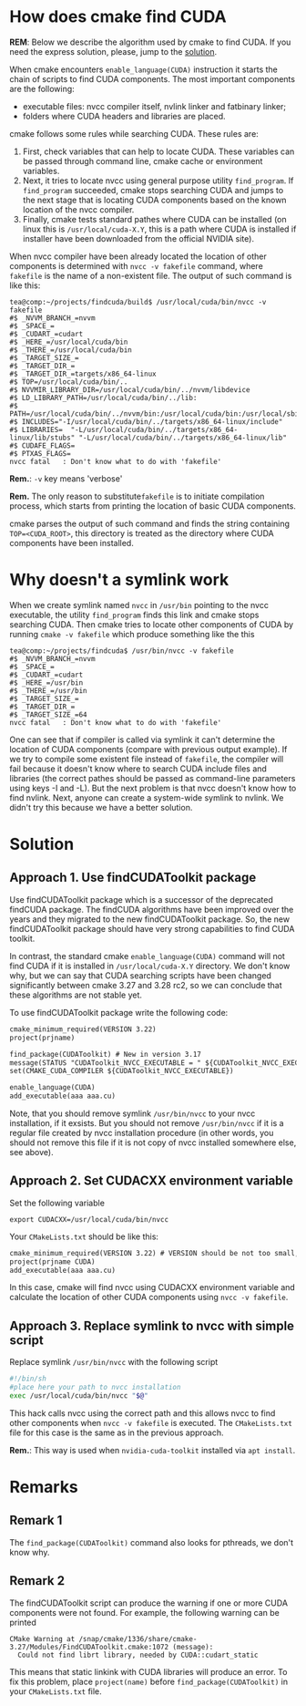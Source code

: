 # How does cmake find CUDA

**REM**: Below we describe the algorithm used by cmake to find CUDA. If you need the express solution, please, jump to the [solution](#solution).

When cmake encounters `enable_language(CUDA)` instruction it starts the chain of scripts to find CUDA components. The most important components are the following:


* executable files: nvcc compiler itself, nvlink linker and fatbinary linker;
* folders where CUDA headers and libraries are placed.

cmake follows some rules while searching CUDA. These rules are:

1. First, check variables that can help to locate CUDA. These variables can be passed through command line, cmake cache or environment variables.
2. Next, it tries to locate nvcc using general purpose utility `find_program`. If `find_program` succeeded, cmake stops searching CUDA and jumps to the next stage that is locating CUDA components based on the known location of the nvcc compiler.
3. Finally, cmake tests standard pathes where CUDA can be installed (on linux this is `/usr/local/cuda-X.Y`, this is a path where CUDA is installed if installer have been downloaded from the official NVIDIA site).

When nvcc compiler have been already located the location of other components is determined with `nvcc -v fakefile` command, where `fakefile` is the name of a non-existent file.
The output of such command is like this:

```console
tea@comp:~/projects/findcuda/build$ /usr/local/cuda/bin/nvcc -v fakefile
#$ _NVVM_BRANCH_=nvvm
#$ _SPACE_= 
#$ _CUDART_=cudart
#$ _HERE_=/usr/local/cuda/bin
#$ _THERE_=/usr/local/cuda/bin
#$ _TARGET_SIZE_=
#$ _TARGET_DIR_=
#$ _TARGET_DIR_=targets/x86_64-linux
#$ TOP=/usr/local/cuda/bin/..
#$ NVVMIR_LIBRARY_DIR=/usr/local/cuda/bin/../nvvm/libdevice
#$ LD_LIBRARY_PATH=/usr/local/cuda/bin/../lib:
#$ PATH=/usr/local/cuda/bin/../nvvm/bin:/usr/local/cuda/bin:/usr/local/sbin:/usr/local/bin:/usr/sbin:/usr/bin:/sbin:/bin:/usr/games:/usr/local/games:/snap/bin:/snap/bin
#$ INCLUDES="-I/usr/local/cuda/bin/../targets/x86_64-linux/include"  
#$ LIBRARIES=  "-L/usr/local/cuda/bin/../targets/x86_64-linux/lib/stubs" "-L/usr/local/cuda/bin/../targets/x86_64-linux/lib"
#$ CUDAFE_FLAGS=
#$ PTXAS_FLAGS=
nvcc fatal   : Don't know what to do with 'fakefile'
```
**Rem.**: `-v` key means 'verbose'

**Rem.** The only reason to substitute`fakefile` is to initiate compilation process, which starts from printing the location of basic CUDA components.

cmake parses the output of such command and finds the string containing `TOP=<CUDA_ROOT>`, this directory is treated as the directory where CUDA components have been installed.


# Why doesn't a symlink work

When we create symlink named `nvcc` in `/usr/bin` pointing to the nvcc executable, the utility `find_program` finds this link and cmake stops searching CUDA. Then cmake tries to locate
other components of CUDA by running `cmake -v fakefile` which produce something like the this

```
tea@comp:~/projects/findcuda$ /usr/bin/nvcc -v fakefile
#$ _NVVM_BRANCH_=nvvm
#$ _SPACE_= 
#$ _CUDART_=cudart
#$ _HERE_=/usr/bin
#$ _THERE_=/usr/bin
#$ _TARGET_SIZE_=
#$ _TARGET_DIR_=
#$ _TARGET_SIZE_=64
nvcc fatal   : Don't know what to do with 'fakefile'
```

One can see that if compiler is called via symlink it can't determine the location of CUDA components (compare with previous output example). If we try to compile some existent file instead of `fakefile`, the compiler will fail because it doesn't know where to search CUDA include files and libraries (the correct pathes should be passed as command-line parameters using keys -I and -L). But the next problem is that nvcc doesn't know how to find nvlink. Next, anyone can create a system-wide symlink to nvlink. We didn't try this because we have a better solution.

# Solution

## Approach 1. Use findCUDAToolkit package

Use findCUDAToolkit package which is a successor of the deprecated findCUDA package. The findCUDA algorithms have been improved over the years and they migrated to the new findCUDAToolkit package. So, the new findCUDAToolkit package should have very strong capabilities to find CUDA toolkit. 

In contrast, the standard cmake `enable_language(CUDA)` command will not find CUDA if it is installed in `/usr/local/cuda-X.Y` directory. We don't know why, but we can say that CUDA searching scripts have been changed significantly between cmake 3.27 and 3.28 rc2, so we can conclude that these algorithms are not stable yet.

To use findCUDAToolkit package write the following code:

```CMakeLists.txt
cmake_minimum_required(VERSION 3.22)
project(prjname)

find_package(CUDAToolkit) # New in version 3.17
message(STATUS "CUDAToolkit_NVCC_EXECUTABLE = " ${CUDAToolkit_NVCC_EXECUTABLE})
set(CMAKE_CUDA_COMPILER ${CUDAToolkit_NVCC_EXECUTABLE})

enable_language(CUDA)
add_executable(aaa aaa.cu)
```

Note, that you should remove symlink `/usr/bin/nvcc` to your nvcc installation, if it exsists. But you should not remove `/usr/bin/nvcc` if it is a regular file created by nvcc installation procedure (in other words, you should not remove this file if it is not copy of nvcc installed somewhere else, see above).



## Approach 2. Set CUDACXX environment variable

Set the following variable

```console
export CUDACXX=/usr/local/cuda/bin/nvcc
```

Your `CMakeLists.txt` should be like this:

```CMakeLists.txt
cmake_minimum_required(VERSION 3.22) # VERSION should be not too small, for example, 3.14 or higher
project(prjname CUDA)
add_executable(aaa aaa.cu)
```

In this case, cmake will find nvcc using CUDACXX environment variable and calculate the location of other CUDA components using `nvcc -v fakefile`.

## Approach 3. Replace symlink to nvcc with simple script

Replace symlink `/usr/bin/nvcc` with the following script

```bash
#!/bin/sh
#place here your path to nvcc installation
exec /usr/local/cuda/bin/nvcc "$@"
```

This hack calls nvcc using the correct path and this allows nvcc to find other components when `nvcc -v fakefile` is executed. The `CMakeLists.txt` file for this case is the same as in the previous approach.

**Rem.**: This way is used when ```nvidia-cuda-toolkit``` installed via `apt install`.<br/>

# Remarks

## Remark 1

The `find_package(CUDAToolkit)` command also looks for pthreads, we don't know why.

## Remark 2

The findCUDAToolkit script can produce the warning if one or more CUDA components were not found. For example, the following warning can be printed
```console
CMake Warning at /snap/cmake/1336/share/cmake-3.27/Modules/FindCUDAToolkit.cmake:1072 (message):
  Could not find librt library, needed by CUDA::cudart_static
```
This means that static linkink with CUDA libraries will produce an error. To fix this problem, place `project(name)` before `find_package(CUDAToolkit)` in your `CMakeLists.txt` file.


